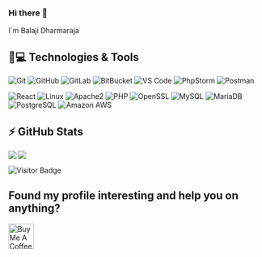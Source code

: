 ### Hi there 👋

I´m Balaji Dharmaraja

## 🚀💻 Technologies & Tools

  ![Git](https://img.shields.io/badge/-Git-black?style=flat-square&logo=git)
  ![GitHub](https://img.shields.io/badge/-GitHub-181717?style=flat-square&logo=github)
  ![GitLab](https://img.shields.io/badge/-GitLab-FCA121?style=flat-square&logo=gitlab)
  ![BitBucket](https://img.shields.io/badge/-BitBucket-darkblue?style=flat-square&logo=bitbucket)
  ![VS Code](https://img.shields.io/badge/-VS%20Code-007ACC?style=flat-square&logo=visual-studio-code)
  ![PhpStorm](https://img.shields.io/badge/-PhpStorm%20IDEA-black?style=flat-square&logo=phpstorm)
  ![Postman](https://img.shields.io/badge/Postman-black?style=flat-square&logo=postman)
  
  ![React](https://img.shields.io/badge/-React-3b2e5a?style=square&logo=react)
  ![Linux](https://img.shields.io/badge/Linux-black?style=flat-square&logo=linux)
  ![Apache2](https://img.shields.io/badge/Apache2-black?style=flat-square&logo=apache)
  ![PHP](https://img.shields.io/badge/PHP-black?style=flat-square&logo=php)
  ![OpenSSL](https://img.shields.io/badge/OpenSSL-black?style=flat-square&logo=openssl)
  ![MySQL](https://img.shields.io/badge/-MySQL-black?style=flat-square&logo=mysql)
  ![MariaDB](https://img.shields.io/badge/MariaDB-black?style=flat-square&logo=mariadb)
  ![PostgreSQL](https://img.shields.io/badge/-PostgreSQL-black?style=square&logo=postgresql)
  ![Amazon AWS](https://img.shields.io/badge/Amazon%20AWS-black?style=square&logo=amazon-aws)

## ⚡ GitHub Stats

<img align="left" src="https://github-readme-stats.vercel.app/api?username=balajidharma&show_icons=true&count_private=true&theme=gruvbox" />

<img src="https://github-readme-stats.vercel.app/api/top-langs/?username=balajidharma&layout=compact&count_private=true&theme=gruvbox" />

<br/>

![Visitor Badge](https://visitor-badge.laobi.icu/badge?page_id=rafi0101.rafi0101)

## Found my profile interesting and help you on anything?
<a href="https://www.buymeacoffee.com/itsbalajid" target="_blank"><img src="https://cdn.buymeacoffee.com/buttons/default-orange.png" alt="Buy Me A Coffee" height="50" width="auto"></a>
